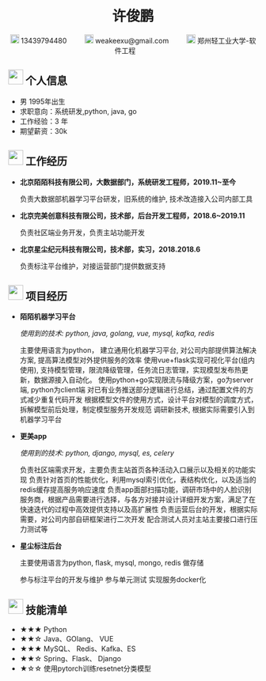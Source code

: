  <center>
     <h1>许俊鹏</h1>
     <div>
         <span>
             <img src="assets/phone-solid.svg" width="18px">
             13439794480
             &emsp;&emsp;
         </span>
         <span>
             <img src="assets/envelope-solid.svg" width="18px">
             weakeexu@gmail.com
             &emsp;&emsp;
         </span>
         <span>
             <img src="assets/graduation-cap-solid.svg" width="18px">
             郑州轻工业大学-软件工程
              &emsp;&emsp;
         </span>
     </div>
 </center>

 ## <img src="assets/info-circle-solid.svg" width="30px"> 个人信息 

 - 男 1995年出生
 - 求职意向：系统研发,python, java, go
 - 工作经验：3 年
 - 期望薪资：30k


## <img src="assets/briefcase-solid.svg" width="30px"> 工作经历

- **北京陌陌科技有限公司，大数据部门，系统研发工程师，2019.11~至今**

   负责大数据部机器学习平台研发，旧系统的维护, 技术改造接入公司内部工具


- **北京完美创意科技有限公司，技术部，后台开发工程师，2018.6~2019.11**

   负责社区端业务开发，负责主站功能开发


- **北京星尘纪元科技有限公司，技术部，实习，2018.2018.6**

   负责标注平台维护，对接运营部门提供数据支持

## <img src="assets/project-diagram-solid.svg" width="30px"> 项目经历

- **陌陌机器学习平台**

  *使用到的技术:  python, java, golang, vue, mysql, kafka, redis*

    主要使用语言为python， 建立通用化机器学习平台, 对公司内部提供算法解决方案, 提高算法模型对外提供服务的效率
    使用vue+flask实现可视化平台(组内使用), 支持模型管理，限流降级管理，任务流日志管理，实现模型发布热更新，数据源接入自动化。
    使用python+go实现限流与降级方案，go为server端, python为client端
    对已有业务推送部分逻辑进行总结，通过配置文件的方式减少重复代码开发
    根据模型文件的使用方式，设计平台对模型的调度方式，拆解模型前后处理，制定模型服务开发规范
    调研新技术, 根据实际需要引入到机器学习平台


- **更美app**

  *使用到的技术:  python, django, mysql, es, celery*
    
    负责社区端需求开发，主要负责主站首页各种活动入口展示以及相关的功能实现
    负责针对首页的性能优化，利用mysql索引优化，表结构优化，以及适当的redis缓存提高服务响应速度
    负责app面部扫描功能，调研市场中的人脸识别服务商，根据产品需要进行选择，与各方对接并设计详细开发方案，满足了在快速迭代的过程中高效提供支持以及高扩展性
    负责运营后台的开发，根据实际需要，对公司内部自研框架进行二次开发
    配合测试人员对主站主要接口进行压力测试等


- **星尘标注后台**

    主要使用语言为python, flask, mysql, mongo, redis 做存储
    
    参与标注平台的开发与维护
    参与单元测试
    实现服务docker化


## <img src="assets/tools-solid.svg" width="30px"> 技能清单

- ★★★ Python 
- ★★☆ Java、GOlang、 VUE
- ★★★ MySQL、 Redis、Kafka、ES
- ★★☆ Spring、Flask、 Django
- ★☆☆ 使用pytorch训练resetnet分类模型
